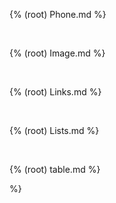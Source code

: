 {% (root) Phone.md %}

<br>

{% (root) Image.md %}

<br>

{% (root) Links.md %}

<br>

{% (root) Lists.md %}

<br>

{% (root) table.md %}

  %}
